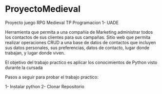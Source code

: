 # ProyectoMedieval
Proyecto juego RPG Medieval
TP Programacion 1- UADE

  Herramienta que permita a una compañía de Marketing administrar todos los contactos de sus clientes para sus campañas. Sitio web que permita realizar operaciones CRUD a una base de datos de contactos que incluyen sus datos personales, sus   preferencias, datos de contacto, lugar donde trabajan, y lugar donde viven.

El objetivo del trabajo practico es aplicar los conocimientos de Python visto durante la cursada

Pasos a seguir para probar el trabajo practico:

1- Instalar python
2- Clonar Repositorio
